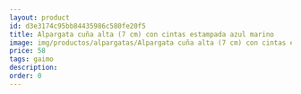 ```yaml
---
layout: product
id: d3e3174c95bb84435986c580fe20f5
title: Alpargata cuña alta (7 cm) con cintas estampada azul marino
image: img/productos/alpargatas/Alpargata cuña alta (7 cm) con cintas estampada azul marino=58=gaimo.webp
price: 58
tags: gaimo
description: 
order: 0
---
```


